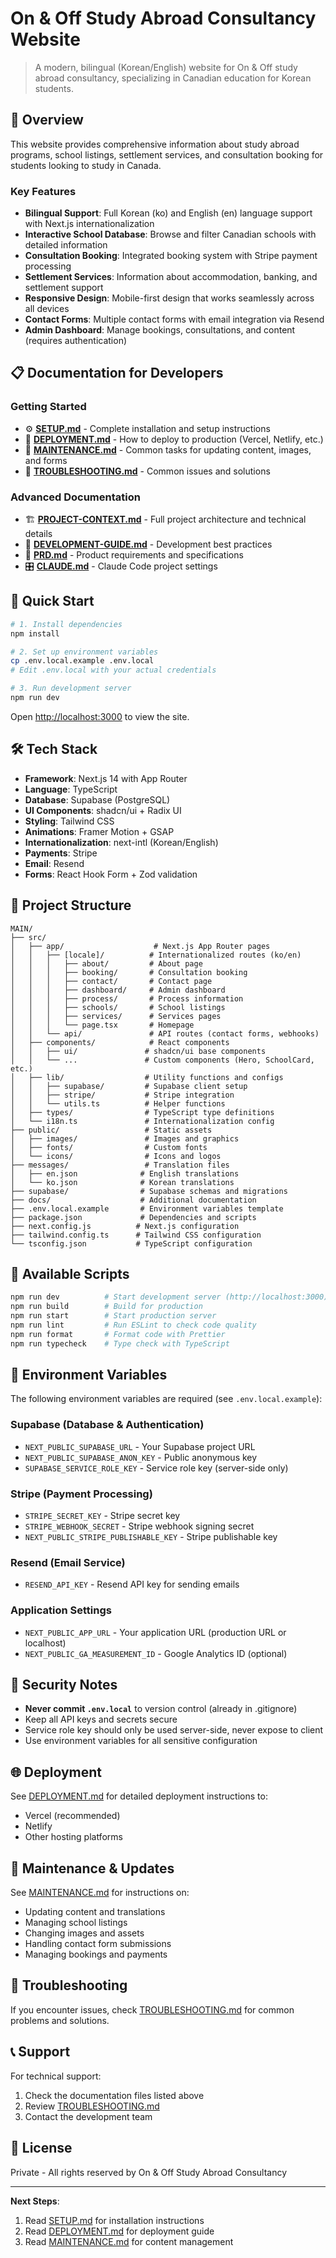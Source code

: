 # On & Off Study Abroad Consultancy Website

> A modern, bilingual (Korean/English) website for On & Off study abroad consultancy, specializing in Canadian education for Korean students.

## 🌟 Overview

This website provides comprehensive information about study abroad programs, school listings, settlement services, and consultation booking for students looking to study in Canada.

### Key Features

- **Bilingual Support**: Full Korean (ko) and English (en) language support with Next.js internationalization
- **Interactive School Database**: Browse and filter Canadian schools with detailed information
- **Consultation Booking**: Integrated booking system with Stripe payment processing
- **Settlement Services**: Information about accommodation, banking, and settlement support
- **Responsive Design**: Mobile-first design that works seamlessly across all devices
- **Contact Forms**: Multiple contact forms with email integration via Resend
- **Admin Dashboard**: Manage bookings, consultations, and content (requires authentication)

## 📋 Documentation for Developers

### Getting Started
- ⚙️ **[SETUP.md](./SETUP.md)** - Complete installation and setup instructions
- 🚀 **[DEPLOYMENT.md](./DEPLOYMENT.md)** - How to deploy to production (Vercel, Netlify, etc.)
- 🔧 **[MAINTENANCE.md](./MAINTENANCE.md)** - Common tasks for updating content, images, and forms
- 🐛 **[TROUBLESHOOTING.md](./TROUBLESHOOTING.md)** - Common issues and solutions

### Advanced Documentation
- 🏗️ **[PROJECT-CONTEXT.md](./PROJECT-CONTEXT.md)** - Full project architecture and technical details
- 📖 **[DEVELOPMENT-GUIDE.md](./DEVELOPMENT-GUIDE.md)** - Development best practices
- 🎯 **[PRD.md](./PRD.md)** - Product requirements and specifications
- 🎛️ **[CLAUDE.md](./CLAUDE.md)** - Claude Code project settings

## 🚀 Quick Start

```bash
# 1. Install dependencies
npm install

# 2. Set up environment variables
cp .env.local.example .env.local
# Edit .env.local with your actual credentials

# 3. Run development server
npm run dev
```

Open [http://localhost:3000](http://localhost:3000) to view the site.

## 🛠️ Tech Stack

- **Framework**: Next.js 14 with App Router
- **Language**: TypeScript
- **Database**: Supabase (PostgreSQL)
- **UI Components**: shadcn/ui + Radix UI
- **Styling**: Tailwind CSS
- **Animations**: Framer Motion + GSAP
- **Internationalization**: next-intl (Korean/English)
- **Payments**: Stripe
- **Email**: Resend
- **Forms**: React Hook Form + Zod validation

## 📁 Project Structure

```
MAIN/
├── src/
│   ├── app/                    # Next.js App Router pages
│   │   ├── [locale]/          # Internationalized routes (ko/en)
│   │   │   ├── about/         # About page
│   │   │   ├── booking/       # Consultation booking
│   │   │   ├── contact/       # Contact page
│   │   │   ├── dashboard/     # Admin dashboard
│   │   │   ├── process/       # Process information
│   │   │   ├── schools/       # School listings
│   │   │   ├── services/      # Services pages
│   │   │   └── page.tsx       # Homepage
│   │   └── api/               # API routes (contact forms, webhooks)
│   ├── components/            # React components
│   │   ├── ui/               # shadcn/ui base components
│   │   └── ...               # Custom components (Hero, SchoolCard, etc.)
│   ├── lib/                  # Utility functions and configs
│   │   ├── supabase/         # Supabase client setup
│   │   ├── stripe/           # Stripe integration
│   │   └── utils.ts          # Helper functions
│   ├── types/                # TypeScript type definitions
│   └── i18n.ts               # Internationalization config
├── public/                   # Static assets
│   ├── images/               # Images and graphics
│   ├── fonts/                # Custom fonts
│   └── icons/                # Icons and logos
├── messages/                 # Translation files
│   ├── en.json              # English translations
│   └── ko.json              # Korean translations
├── supabase/                # Supabase schemas and migrations
├── docs/                    # Additional documentation
├── .env.local.example       # Environment variables template
├── package.json             # Dependencies and scripts
├── next.config.js          # Next.js configuration
├── tailwind.config.ts      # Tailwind CSS configuration
└── tsconfig.json           # TypeScript configuration
```

## 📜 Available Scripts

```bash
npm run dev          # Start development server (http://localhost:3000)
npm run build        # Build for production
npm run start        # Start production server
npm run lint         # Run ESLint to check code quality
npm run format       # Format code with Prettier
npm run typecheck    # Type check with TypeScript
```

## 📝 Environment Variables

The following environment variables are required (see `.env.local.example`):

### Supabase (Database & Authentication)
- `NEXT_PUBLIC_SUPABASE_URL` - Your Supabase project URL
- `NEXT_PUBLIC_SUPABASE_ANON_KEY` - Public anonymous key
- `SUPABASE_SERVICE_ROLE_KEY` - Service role key (server-side only)

### Stripe (Payment Processing)
- `STRIPE_SECRET_KEY` - Stripe secret key
- `STRIPE_WEBHOOK_SECRET` - Stripe webhook signing secret
- `NEXT_PUBLIC_STRIPE_PUBLISHABLE_KEY` - Stripe publishable key

### Resend (Email Service)
- `RESEND_API_KEY` - Resend API key for sending emails

### Application Settings
- `NEXT_PUBLIC_APP_URL` - Your application URL (production URL or localhost)
- `NEXT_PUBLIC_GA_MEASUREMENT_ID` - Google Analytics ID (optional)

## 🔐 Security Notes

- **Never commit `.env.local`** to version control (already in .gitignore)
- Keep all API keys and secrets secure
- Service role key should only be used server-side, never expose to client
- Use environment variables for all sensitive configuration

## 🌐 Deployment

See [DEPLOYMENT.md](./DEPLOYMENT.md) for detailed deployment instructions to:
- Vercel (recommended)
- Netlify
- Other hosting platforms

## 🔧 Maintenance & Updates

See [MAINTENANCE.md](./MAINTENANCE.md) for instructions on:
- Updating content and translations
- Managing school listings
- Changing images and assets
- Handling contact form submissions
- Managing bookings and payments

## 🐛 Troubleshooting

If you encounter issues, check [TROUBLESHOOTING.md](./TROUBLESHOOTING.md) for common problems and solutions.

## 📞 Support

For technical support:
1. Check the documentation files listed above
2. Review [TROUBLESHOOTING.md](./TROUBLESHOOTING.md)
3. Contact the development team

## 📄 License

Private - All rights reserved by On & Off Study Abroad Consultancy

---

**Next Steps**:
1. Read [SETUP.md](./SETUP.md) for installation instructions
2. Read [DEPLOYMENT.md](./DEPLOYMENT.md) for deployment guide
3. Read [MAINTENANCE.md](./MAINTENANCE.md) for content management